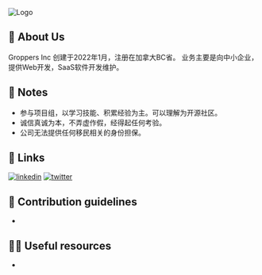 
![Logo](https://dev-to-uploads.s3.amazonaws.com/uploads/articles/th5xamgrr6se0x5ro4g6.png)


## 🚀 About Us
Groppers Inc 创建于2022年1月，注册在加拿大BC省。
业务主要是向中小企业，提供Web开发，SaaS软件开发维护。


## 📝 Notes
- 参与项目组，以学习技能、积累经验为主。可以理解为开源社区。
- 诚信真诚为本，不弄虚作假，经得起任何考验。
- 公司无法提供任何移民相关的身份担保。

  
## 🔗 Links
[![linkedin](https://img.shields.io/badge/linkedin-0A66C2?style=for-the-badge&logo=linkedin&logoColor=white)](https://www.linkedin.com/)
[![twitter](https://img.shields.io/badge/twitter-1DA1F2?style=for-the-badge&logo=twitter&logoColor=white)](https://twitter.com/)


## 🌈 Contribution guidelines  
- 


## 👩‍💻 Useful resources 
- 


